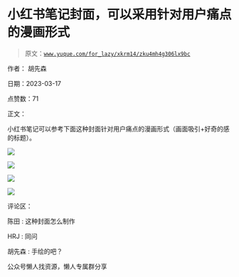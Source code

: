 # 小红书笔记封面，可以采用针对用户痛点的漫画形式

> 原文：[`www.yuque.com/for_lazy/xkrm14/zku4mh4g306lx9bc`](https://www.yuque.com/for_lazy/xkrm14/zku4mh4g306lx9bc)



作者： 胡先森



日期：2023-03-17



点赞数：71



正文：



小红书笔记可以参考下面这种封面针对用户痛点的漫画形式（画面吸引+好奇的感的标题）。



![](img/fb99e02e81445f1e97d8d354cb619cd8.png)



![](img/a18b0a0cab1a39c2757d315ea18481a2.png)



![](img/be9842d669ac8b6e300ff4bdae4a1c41.png)  

![](img/c4ccbb5882c1df9f5b913dc9db436632.png)



评论区：



陈田 : 这种封面怎么制作



HRJ : 同问



胡先森 : 手绘的吧？



公众号懒人找资源，懒人专属群分享

